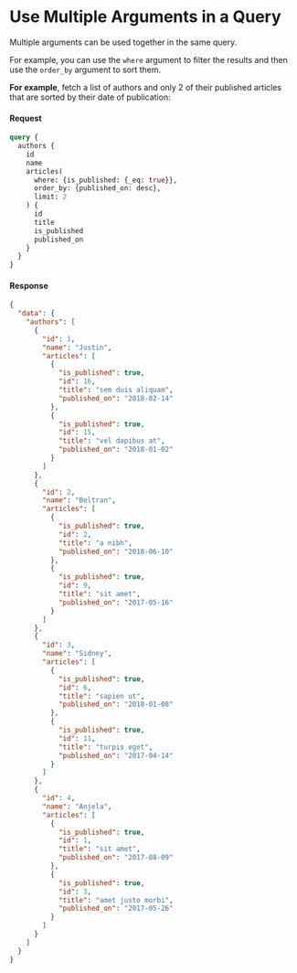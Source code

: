 # Use Multiple Arguments in a Query

Multiple arguments can be used together in the same query.

For example, you can use the `where` argument to filter the results and then use the `order_by` argument to sort them.

**For example**, fetch a list of authors and only 2 of their published articles that are sorted by their date of
publication:

#### Request

```graphql
query {
  authors {
    id
    name
    articles(
      where: {is_published: {_eq: true}},
      order_by: {published_on: desc},
      limit: 2
    ) {
      id
      title
      is_published
      published_on
    }
  }
}
```

#### Response

```JSON
{
  "data": {
    "authors": [
      {
        "id": 1,
        "name": "Justin",
        "articles": [
          {
            "is_published": true,
            "id": 16,
            "title": "sem duis aliquam",
            "published_on": "2018-02-14"
          },
          {
            "is_published": true,
            "id": 15,
            "title": "vel dapibus at",
            "published_on": "2018-01-02"
          }
        ]
      },
      {
        "id": 2,
        "name": "Beltran",
        "articles": [
          {
            "is_published": true,
            "id": 2,
            "title": "a nibh",
            "published_on": "2018-06-10"
          },
          {
            "is_published": true,
            "id": 9,
            "title": "sit amet",
            "published_on": "2017-05-16"
          }
        ]
      },
      {
        "id": 3,
        "name": "Sidney",
        "articles": [
          {
            "is_published": true,
            "id": 6,
            "title": "sapien ut",
            "published_on": "2018-01-08"
          },
          {
            "is_published": true,
            "id": 11,
            "title": "turpis eget",
            "published_on": "2017-04-14"
          }
        ]
      },
      {
        "id": 4,
        "name": "Anjela",
        "articles": [
          {
            "is_published": true,
            "id": 1,
            "title": "sit amet",
            "published_on": "2017-08-09"
          },
          {
            "is_published": true,
            "id": 3,
            "title": "amet justo morbi",
            "published_on": "2017-05-26"
          }
        ]
      }
    ]
  }
}
```
